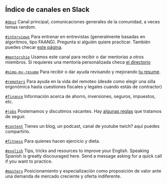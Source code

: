 ## Índice de canales en Slack

[`#devz`](https://devzcommunity.slack.com/archives/C0PC127SB) Canal principal, comunicaciones generales de la comunidad, a veces temas random.

[`#interviews`](https://devzcommunity.slack.com/archives/CSYEUG5TM) Para entrenar en entrevistas (generalmente basadas en algoritmos, tipo FAANG). Pregunta si alguién quiere practicar. También puedes checar [este página](INTERVIEWS.md).

[`#mentorship`](https://devzcommunity.slack.com/archives/C018TTPEX7V) Usamos este canal para recibir o dar mentorias a otros miembros. Si requieres una mentoría personalizada checa [el directorio](MENTORSHIP.md)

[`#pimp-my-resume`](https://devzcommunity.slack.com/archives/C019FUPD68Z) Para recibir o dar ayuda revisando y mejorando [tu resume](https://medium.com/free-code-camp/writing-a-killer-software-engineering-resume-b11c91ef699d). 

[`#remoters`](https://devzcommunity.slack.com/archives/CP49NBB4Z) Para ayuda en la vida del remoteo (desde como elegir una silla ergonómica hasta cuestiones fiscales y legales cuando estás de contractor)

[`#finance`](https://devzcommunity.slack.com/archives/CE3T905MK) Información acerca de ahorro, inversiones, seguros, impuestos, etc.

[`#jobs`](https://devzcommunity.slack.com/archives/CA0JT62U8) Postemamos y discutimos vacantes. Hay [algunas reglas](POSTING_JOBS.md) que tratamos de seguir.

[`#content`](https://devzcommunity.slack.com/archives/C9WBFTZ5H) Tienes un blog, un podcast, canal de youtube twich? aquí puedes compartirlo.

[`#fitness`](https://devzcommunity.slack.com/archives/CAKQ4MTL3) Para quienes hacen ejercicio y dieta.

[`#english`](https://devzcommunity.slack.com/archives/C01C2NJAYEA) Tips, tricks and resources to improve your English. Speaking Spanish is greatly discouraged here. Send a message asking for a quick call if you want to practice.

[`#mastery`](https://devzcommunity.slack.com/archives/C01DRBSNTNJ) Posicionamiento y especialización como proposición de valor ante una demanda de mercado creciente y oferta indiferente.
